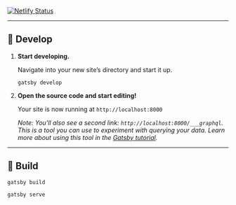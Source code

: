 [![Netlify Status](https://api.netlify.com/api/v1/badges/43d84a40-0b41-4bdd-b6ba-afe21f2160bd/deploy-status)](https://app.netlify.com/sites/affakalite/deploys)

---

## 🚀 Develop

1.  **Start developing.**

    Navigate into your new site’s directory and start it up.

    ```shell
    gatsby develop
    ```

1.  **Open the source code and start editing!**

    Your site is now running at `http://localhost:8000`

    _Note: You'll also see a second link: _`http://localhost:8000/___graphql`_. This is a tool you can use to experiment with querying your data. Learn more about using this tool in the [Gatsby tutorial](https://www.gatsbyjs.com/tutorial/part-five/#introducing-graphiql)._

---

## 🚀 Build

```shell
gatsby build
```

```shell
gatsby serve
```
